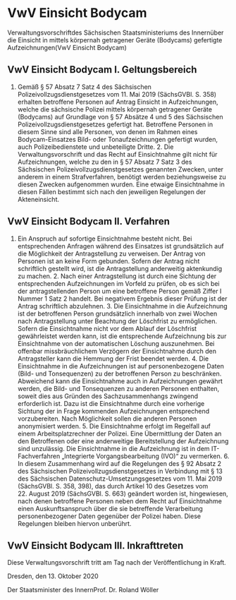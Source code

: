 # VwV Einsicht Bodycam

Verwaltungsvorschriftdes Sächsischen Staatsministeriums des Innernüber die Einsicht in mittels körpernah getragener Geräte (Bodycams) gefertigte Aufzeichnungen(VwV Einsicht Bodycam)

## VwV Einsicht Bodycam I. Geltungsbereich

1. Gemäß § 57 Absatz 7 Satz 4 des Sächsischen Polizeivollzugsdienstgesetzes vom 11. Mai 2019 (SächsGVBl. S. 358) erhalten betroffene Personen auf Antrag Einsicht in Aufzeichnungen, welche die sächsische Polizei mittels körpernah getragener Geräte (Bodycams) auf Grundlage von § 57 Absätze 4 und 5 des Sächsischen Polizeivollzugsdienstgesetzes gefertigt hat. Betroffene Personen in diesem Sinne sind alle Personen, von denen im Rahmen eines Bodycam-Einsatzes Bild- oder Tonaufzeichnungen gefertigt wurden, auch Polizeibedienstete und unbeteiligte Dritte. 2. Die Verwaltungsvorschrift und das Recht auf Einsichtnahme gilt nicht für Aufzeichnungen, welche zu den in § 57 Absatz 7 Satz 3 des Sächsischen Polizeivollzugsdienstgesetzes genannten Zwecken, unter anderem in einem Strafverfahren, benötigt werden beziehungsweise zu diesen Zwecken aufgenommen wurden. Eine etwaige Einsichtnahme in diesen Fällen bestimmt sich nach den jeweiligen Regelungen der Akteneinsicht. 
## VwV Einsicht Bodycam II. Verfahren

1. Ein Anspruch auf sofortige Einsichtnahme besteht nicht. Bei entsprechenden Anfragen während des Einsatzes ist grundsätzlich auf die Möglichkeit der Antragstellung zu verweisen. Der Antrag von Personen ist an keine Form gebunden. Sofern der Antrag nicht schriftlich gestellt wird, ist die Antragstellung anderweitig aktenkundig zu machen. 2. Nach einer Antragstellung ist durch eine Sichtung der entsprechenden Aufzeichnungen im Vorfeld zu prüfen, ob es sich bei der antragstellenden Person um eine betroffene Person gemäß Ziffer I Nummer 1 Satz 2 handelt. Bei negativem Ergebnis dieser Prüfung ist der Antrag schriftlich abzulehnen. 3. Die Einsichtnahme in die Aufzeichnung ist der betroffenen Person grundsätzlich innerhalb von zwei Wochen nach Antragstellung unter Beachtung der Löschfrist zu ermöglichen. Sofern die Einsichtnahme nicht vor dem Ablauf der Löschfrist gewährleistet werden kann, ist die entsprechende Aufzeichnung bis zur Einsichtnahme von der automatischen Löschung auszunehmen. Bei offenbar missbräuchlichem Verzögern der Einsichtnahme durch den Antragsteller kann die Hemmung der Frist beendet werden. 4. Die Einsichtnahme in die Aufzeichnungen ist auf personenbezogene Daten (Bild- und Tonsequenzen) zu der betroffenen Person zu beschränken. Abweichend kann die Einsichtnahme auch in Aufzeichnungen gewährt werden, die Bild- und Tonsequenzen zu anderen Personen enthalten, soweit dies aus Gründen des Sachzusammenhangs zwingend erforderlich ist. Dazu ist die Einsichtnahme durch eine vorherige Sichtung der in Frage kommenden Aufzeichnungen entsprechend vorzubereiten. Nach Möglichkeit sollen die anderen Personen anonymisiert werden. 5. Die Einsichtnahme erfolgt im Regelfall auf einem Arbeitsplatzrechner der Polizei. Eine Übermittlung der Daten an den Betroffenen oder eine anderweitige Bereitstellung der Aufzeichnung sind unzulässig. Die Einsichtnahme in die Aufzeichnung ist in dem IT-Fachverfahren „Integrierte Vorgangsbearbeitung (IVO)“ zu vermerken. 6. In diesem Zusammenhang wird auf die Regelungen des § 92 Absatz 2 des Sächsischen Polizeivollzugsdienstgesetzes in Verbindung mit § 13 des Sächsischen Datenschutz-Umsetzungsgesetzes vom 11. Mai 2019 (SächsGVBl. S. 358, 398), das durch Artikel 10 des Gesetzes vom 22. August 2019 (SächsGVBl. S. 663) geändert worden ist, hingewiesen, nach denen betroffene Personen neben dem Recht auf Einsichtnahme einen Auskunftsanspruch über die sie betreffende Verarbeitung personenbezogener Daten gegenüber der Polizei haben. Diese Regelungen bleiben hiervon unberührt. 
## VwV Einsicht Bodycam III. Inkrafttreten

Diese Verwaltungsvorschrift tritt am Tag nach der Veröffentlichung in Kraft.

Dresden, den 13. Oktober 2020

Der Staatsminister des InnernProf. Dr. Roland Wöller

